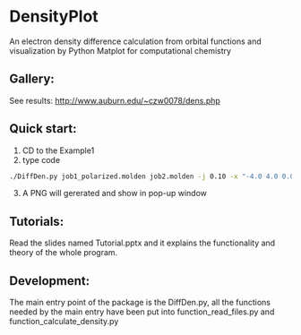 # DensityPlot
An electron density difference calculation from orbital functions and visualization by Python Matplot for computational chemistry

## Gallery:
See results: http://www.auburn.edu/~czw0078/dens.php 

## Quick start:
1. CD to the Example1
2. type code
```bash
./DiffDen.py job1_polarized.molden job2.molden -j 0.10 -x "-4.0 4.0 0.03" -y "-4.0 4.0 0.03" --p1 "0.0 0.0 0.0" --p2 "1.0 0.0 0.0" --p3 "0.0 1.0 0.0" -d True
```

3. A PNG will gererated and show in pop-up window

## Tutorials:
Read the slides named Tutorial.pptx and it explains the functionality and theory of the whole program.

## Development:
The main entry point of the package is the DiffDen.py, all the functions needed by the main entry have been put into function_read_files.py and function_calculate_density.py
